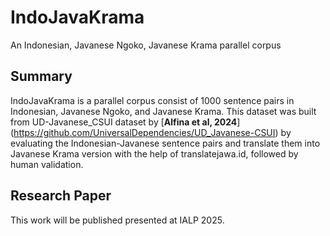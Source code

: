# IndoJavaKrama
An Indonesian, Javanese Ngoko, Javanese Krama parallel corpus

## Summary
IndoJavaKrama is a parallel corpus consist of 1000 sentence pairs in Indonesian, Javanese Ngoko, and Javanese Krama. This dataset was built from UD-Javanese_CSUI dataset by [**Alfina et al, 2024**] (https://github.com/UniversalDependencies/UD_Javanese-CSUI) by evaluating the Indonesian-Javanese sentence pairs and translate them into Javanese Krama version with the help of translatejawa.id, followed by human validation.

## Research Paper
This work will be published presented at IALP 2025.
